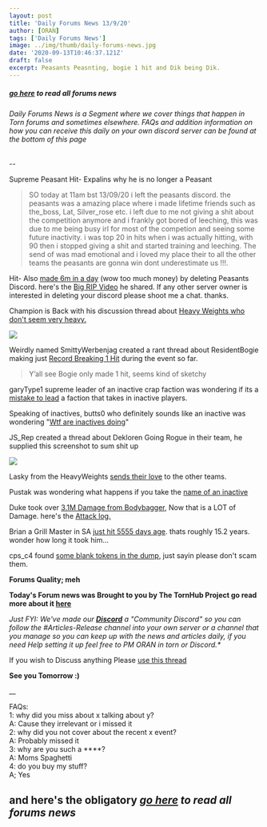 ```yaml
---
layout: post
title: 'Daily Forums News 13/9/20'
author: [ORAN]
tags: ['Daily Forums News']
image: ../img/thumb/daily-forums-news.jpg
date: '2020-09-13T10:46:37.121Z'
draft: false
excerpt: Peasants Peasnting, bogie 1 hit and Dik being Dik.
---
```


##### _[go here](../../tags/daily-forums-news/) to read all forums news_   



###### Daily Forums News is a Segment where we cover things that happen in Torn forums and sometimes elsewhere. FAQs and addition information on how you can receive this daily on your own discord server can be found at the bottom of this page  

--  

Supreme Peasant Hit- Expalins why he is no longer a Peasant   
>SO today at 11am bst 13/09/20 i left the peasants discord. the peasants was a amazing place where i made lifetime friends such as the_boss, Lat, Silver_rose etc.
i left due to me not giving a shit about the competition anymore and i frankly got bored of leeching, this was due to me being busy irl for most of the competion and seeing some future inactivity.
i was top 20 in hits when i was actually hitting, with 90 then i stopped giving a shit and started training and leeching.
The send of was mad emotional and i loved my place their to all the other teams the peasants are gonna win dont underestimate us !!!.

Hit- Also [made 6m in a day](https://www.torn.com/forums.php#/p=threads&f=16&t=16185359&b=0&a=0) (wow too much money) by deleting Peasants Discord. here's the [Big RIP Video](https://youtu.be/6Koxus6rPD4) he shared. If any other server owner is interested in deleting your discord please shoot me a chat. thanks.  

Champion is Back with his discussion thread about [Heavy Weights who don't seem very heavy.](https://www.torn.com/forums.php?p=threads&f=2&t=16185427&b=0&a=0)

![](https://i.gyazo.com/5f6d1880abafcc80b9479b6f21113263.png)

Weirdly named SmittyWerbenjag created a rant thread about ResidentBogie making just [Record Breaking 1 Hit](https://www.torn.com/forums.php#/p=threads&f=2&t=16185582&b=0&a=0) during the event so far.
>Y’all see Bogie only made 1 hit, seems kind of sketchy

garyType1 supreme leader of an inactive crap faction was wondering if its a [mistake to lead](https://www.torn.com/forums.php#/p=threads&f=2&t=16185561&b=0&a=0) a faction that takes in inactive players.  

Speaking of inactives, butts0 who definitely sounds like an inactive was wondering "[Wtf are inactives doing](https://www.torn.com/forums.php#/p=threads&f=2&t=16185443&b=0&a=0)"  

JS_Rep created a thread about Dekloren Going Rogue in their team, he supplied this screenshot to sum shit up

![](https://i.imgur.com/QbORNlS.jpg)

Lasky from the HeavyWeights [sends their love](https://www.torn.com/forums.php#/p=threads&f=2&t=16185402&b=0&a=0) to the other teams.

Pustak was wondering what happens if you take the [name of an inactive](https://www.torn.com/forums.php#/p=threads&f=3&t=16185552&b=0&a=0)  

Duke took over [3.1M Damage from Bodybagger](https://www.torn.com/forums.php#/p=threads&f=16&t=16185533&b=0&a=0), Now that is a LOT of Damage. here's the [Attack log.](https://www.torn.com/loader.php?sid=attackLog&ID=a96bdbfe4a93274000e21311c01501c5)

Brian a Grill Master in SA [just hit 5555 days age](https://www.torn.com/forums.php#/p=threads&f=16&t=16185557&b=0&a=0). thats roughly 15.2 years. wonder how long it took him...   

cps_c4 found [some blank tokens in the dump](https://www.torn.com/forums.php#/p=threads&f=3&t=16185589&b=0&a=0&start=0&to=0), just sayin please don't scam them.


**Forums Quality; meh**  

**Today's Forum news was Brought to you by The TornHub Project go read more about it [here](https://torn.oran.pw/welcome-to-tornhub/)**   

_Just FYI: We've made our **[Discord](https://discord.gg/yvNCTXB)** a "Community Discord" so you can follow the #Articles-Release channel into your own server or a channel that you manage so you can keep up with the news and articles daily, if you need Help setting it up feel free to PM ORAN in torn or Discord.*_   

If you wish to Discuss anything Please [use this thread](https://www.torn.com/forums.php#/p=threads&f=2&t=16166542)   

**See you Tomorrow :)**  

__

FAQs:  
1: why did you miss about x talking about y?  
A: Cause they irrelevant or i missed it   
2: why did you not cover about the recent x event?  
A: Probably missed it  
3: why are you such a ****?  
A: Moms Spaghetti  
4: do you buy my stuff?  
A; Yes  

## and here's the obligatory _[go here](../../tags/daily-forums-news/) to read all forums news_  
